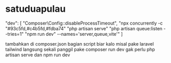 # satuduapulau

"dev": [ "Composer\\Config::disableProcessTimeout", "npx concurrently -c \"#93c5fd,#c4b5fd,#fdba74\" \"php artisan serve\" \"php artisan queue:listen --tries=1\" \"npm run dev\" --names='server,queue,vite'" ]


tambahkan di composer.json bagian script biar kalo misal pake laravel tailwind langsung sekali panggil pake composer run dev gak perlu php artisan serve dan npm run dev
